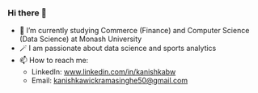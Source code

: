 ### Hi there 👋

- 🌱 I’m currently studying Commerce (Finance) and Computer Science (Data Science) at Monash University
- 🪄 I am passionate about data science and sports analytics
- 📫 How to reach me: 
    - LinkedIn: www.linkedin.com/in/kanishkabw
    - Email: kanishkawickramasinghe50@gmail.com
